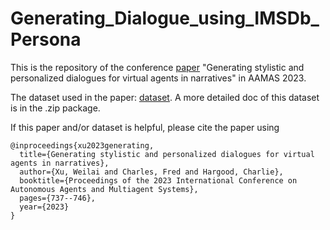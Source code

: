 # Generating_Dialogue_using_IMSDb_Persona
This is the repository of the conference [paper](https://www.southampton.ac.uk/~eg/AAMAS2023/pdfs/p737.pdf) "Generating stylistic and personalized dialogues for virtual agents in narratives" in AAMAS 2023.

The dataset used in the paper: [dataset](https://drive.google.com/file/d/1afFGlZn6ynAQBC4enQ2gF3CEfN_-SOkM/view?usp=sharing). A more detailed doc of this dataset is in the .zip package.

If this paper and/or dataset is helpful, please cite the paper using
```
@inproceedings{xu2023generating,
  title={Generating stylistic and personalized dialogues for virtual agents in narratives},
  author={Xu, Weilai and Charles, Fred and Hargood, Charlie},
  booktitle={Proceedings of the 2023 International Conference on Autonomous Agents and Multiagent Systems},
  pages={737--746},
  year={2023}
}
```
